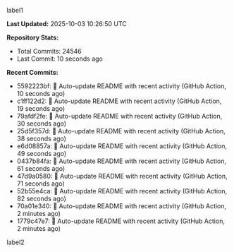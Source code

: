 
label1 
<!-- ACTIVITY_START -->
**Last Updated:** 2025-10-03 10:26:50 UTC

**Repository Stats:**
- Total Commits: 24546
- Last Commit: 10 seconds ago

**Recent Commits:**
- 5592223bf: 🤖 Auto-update README with recent activity (GitHub Action, 10 seconds ago)
- c1ff122d2: 🤖 Auto-update README with recent activity (GitHub Action, 19 seconds ago)
- 79afdf2fe: 🤖 Auto-update README with recent activity (GitHub Action, 30 seconds ago)
- 25d5f357d: 🤖 Auto-update README with recent activity (GitHub Action, 38 seconds ago)
- e6d08857a: 🤖 Auto-update README with recent activity (GitHub Action, 49 seconds ago)
- 0437b84fa: 🤖 Auto-update README with recent activity (GitHub Action, 61 seconds ago)
- 47d9a0580: 🤖 Auto-update README with recent activity (GitHub Action, 71 seconds ago)
- 52b55e4ca: 🤖 Auto-update README with recent activity (GitHub Action, 82 seconds ago)
- 70a01e340: 🤖 Auto-update README with recent activity (GitHub Action, 2 minutes ago)
- 1779c47e7: 🤖 Auto-update README with recent activity (GitHub Action, 2 minutes ago)
<!-- ACTIVITY_END -->

label2
